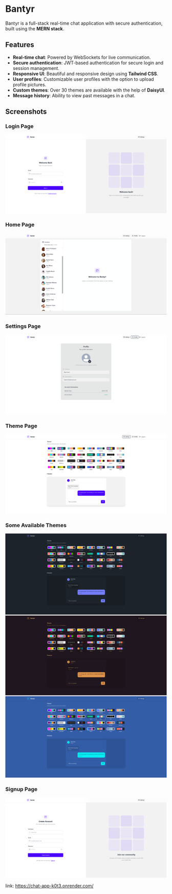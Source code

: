 # Bantyr

Bantyr is a full-stack real-time chat application with secure authentication, built using the **MERN stack**. 

## Features

- **Real-time chat**: Powered by WebSockets for live communication.
- **Secure authentication**: JWT-based authentication for secure login and session management.
- **Responsive UI**: Beautiful and responsive design using **Tailwind CSS**.
- **User profiles**: Customizable user profiles with the option to upload profile pictures.
- **Custom themes**: Over 30 themes are available with the help of **DaisyUI**.
- **Message history**: Ability to view past messages in a chat.

## Screenshots
### Login Page
![Alt text](images/Screenshot%202025-01-23%20001628.png)
### Home Page
![Alt text](images/Screenshot%202025-01-23%20001737.png)
### Settings Page
![Alt text](images/Screenshot%202025-01-23%20002438.png)
### Theme Page
![Alt text](images/Screenshot%202025-01-23%20002452.png)
### Some Available Themes
![Alt text](images/Screenshot%202025-01-23%20002640.png)
![Alt text](images/Screenshot%202025-01-23%20002703.png)
![Alt text](images/Screenshot%202025-01-23%20002740.png)
### Signup Page
![Alt text](images/Screenshot%202025-01-23%20003223.png)


link: https://chat-app-k0t3.onrender.com/
